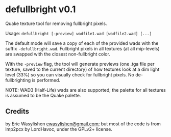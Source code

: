 defullbright v0.1
=================

Quake texture tool for removing fullbright pixels.

Usage: `defullbright [-preview] wadfile1.wad [wadfile2.wad] [...]`

The default mode will save a copy of each of the provided wads with the suffix `-defullbright.wad`. Fullbright pixels in all textures (at all mip-levels) are swapped with the closest non-fullbright color.

With the `-preview` flag, the tool will generate previews (one .tga file per texture, saved to the current directory) of how textures look at a dim light level (33%) so you can visually check for fullbright pixels. No de-fullbrighting is performed.

NOTE: WAD3 (Half-Life) wads are also supported; the palette for all textures is assumed to be the Quake palette.

Credits
-------

by Eric Wasylishen <ewasylishen@gmail.com>; but most of the code is from lmp2pcx by LordHavoc, under the GPLv2+ license.